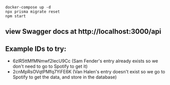 ```
docker-compose up -d
npx prisma migrate reset
npm start
```

## view Swagger docs at http://localhost:3000/api

## Example IDs to try:

- 6zlR5ttMfMNmwf2lecU9Cc (Sam Fender's entry already exists so we don't need to go to Spotify to get it)
- 2cnMpRsOVqtPMfq7YiFE6K (Van Halen's entry doesn't exist so we go to Spotify to get the data, and store in the database)
